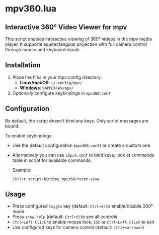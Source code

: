 # mpv360.lua

## Interactive 360° Video Viewer for mpv

This script enables interactive viewing of 360° videos in the [mpv](https://mpv.io/) media player. It supports equirectangular projection with full camera control through mouse and keyboard inputs.

## Installation

1. Place the files in your mpv config directory:
   - **Linux/macOS**: `~/.config/mpv/`
   - **Windows**: `%APPDATA%/mpv/`
2. Optionally configure keybindings in `mpv360.conf`

## Configuration

By default, the script doesn't bind any keys. Only script messages are bound.

To enable keybindings:

- Use the default configuration (`mpv360.conf`) or create a custom one.
- Alternatively you can use `input.conf` to bind keys, look at commands table in
  script for available commands.

  Example:

  ```
  Ctrl+r script-binding mpv360/reset-view
  ```

## Usage

- Press configured `toggle` key (default: `Ctrl+e`) to enable/disable 360° mode
- Press `show-help` (default: `Ctrl+t`) to see all controls
- `Ctrl+Left Click` to enable mouse look, `ESC` or `Ctrl+Left Click` to exit
- Use configured keys for camera control (default: `Ctrl+<arrows>`)
